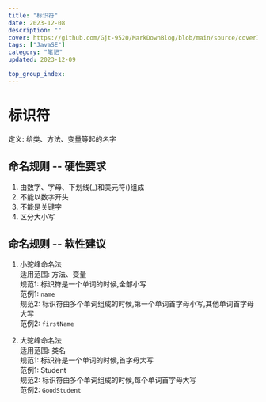 ```yaml
---
title: "标识符"
date: 2023-12-08
description: ""
cover: https://github.com/Gjt-9520/MarkDownBlog/blob/main/source/coverImages/Aimage-135/Aimage5.jpg?raw=true
tags: ["JavaSE"]
category: "笔记"
updated: 2023-12-09

top_group_index:
---
```


# 标识符

定义: 给类、方法、变量等起的名字

## 命名规则 -- 硬性要求

1. 由数字、字母、下划线(_)和美元符()组成
2. 不能以数字开头
3. 不能是关键字
4. 区分大小写

## 命名规则 -- 软性建议

1. 小驼峰命名法  
适用范围: 方法、变量  
规范1: 标识符是一个单词的时候,全部小写  
范例1: `name`  
规范2: 标识符由多个单词组成的时候,第一个单词首字母小写,其他单词首字母大写  
范例2: `firstName`

2. 大驼峰命名法  
适用范围: 类名  
规范1: 标识符是一个单词的时候,首字母大写  
范例1: Student  
规范2: 标识符由多个单词组成的时候,每个单词首字母大写  
范例2: `GoodStudent`  